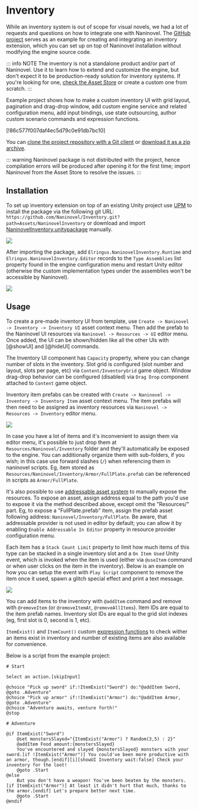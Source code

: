 ﻿# Inventory

While an inventory system is out of scope for visual novels, we had a lot of requests and questions on how to integrate one with Naninovel. The [GitHub project](https://github.com/Elringus/NaninovelInventory) serves as an example for creating and integrating an inventory extension, which you can set up on top of Naninovel installation without modifying the engine source code.

::: info NOTE
The inventory is not a standalone product and/or part of Naninovel. Use it to learn how to extend and customize the engine, but don't expect it to be production-ready solution for inventory systems. If you're looking for one, [check the Asset Store](https://assetstore.unity.com/?q=inventory) or create a custom one from scratch.
:::

Example project shows how to make a custom inventory UI with grid layout, pagination and drag-drop window, add custom engine service and related configuration menu, add input bindings, use state outsourcing, author custom scenario commands and expression functions.

[!86c577f007daf4ec5d79c0e91db7bc10]

You can [clone the project repository with a Git client](https://help.github.com/en/github/creating-cloning-and-archiving-repositories/cloning-a-repository) or [download it as a zip archive](https://github.com/Naninovel/Inventory/archive/master.zip).

::: warning
Naninovel package is not distributed with the project, hence compilation errors will be produced after opening it for the first time; import Naninovel from the Asset Store to resolve the issues.
:::

## Installation

To set up inventory extension on top of an existing Unity project use [UPM](https://docs.unity3d.com/Manual/upm-ui.html) to install the package via the following git URL: `https://github.com/Naninovel/Inventory.git?path=Assets/NaninovelInventory` or download and import [NaninovelInventory.unitypackage](https://github.com/Naninovel/Inventory/raw/master/NaninovelInventory.unitypackage) manually.

![](https://i.gyazo.com/b54e9daa9a483d9bf7f74f0e94b2d38a.gif)

After importing the package, add `Elringus.NaninovelInventory.Runtime` and `Elringus.NaninovelInventory.Editor` records to the `Type Assemblies` list property found in the engine configuration menu and restart Unity editor (otherwise the custom implementation types under the assemblies won't be accessible by Naninovel).

![](https://i.gyazo.com/4c16b9f9b71fe3d6f61159fe9d4860f4.png)

## Usage

To create a pre-made inventory UI from template, use `Create -> Naninovel -> Inventory -> Inventory UI` asset context menu. Then add the prefab to the Naninovel UI resources via `Naninovel -> Resources -> UI` editor menu. Once added, the UI can be shown/hidden like all the other UIs with [@showUI] and [@hideUI] commands.

The Inventory UI component has `Capacity` property, where you can change number of slots in the inventory. Slot grid is configured (slot number and layout, slots per page, etc) via `Content/InventoryGrid` game object. Window drag-drop behavior can be configured (disabled) via `Drag Drop` component attached to `Content` game object.

Inventory item prefabs can be created with `Create -> Naninovel -> Inventory -> Inventory Item` asset context menu. The item prefabs will then need to be assigned as inventory resources via `Naninovel -> Resources -> Inventory` editor menu.

![](https://i.gyazo.com/6062f8a433a47306f582a849c7bbf57e.png)

In case you have a lot of items and it's inconvenient to assign them via editor menu, it's possible to just drop them at `Resources/Naninovel/Inventory` folder and they'll automatically be exposed to the engine. You can additionally organize them with sub-folders, if you wish; in this case use forward slashes (`/`) when referencing them in naninovel scripts. Eg, item stored as `Resources/Naninovel/Inventory/Armor/FullPlate.prefab` can be referenced in scripts as `Armor/FullPlate`.

It's also possible to use [addressable asset system](/guide/resource-providers.md#addressable) to manually expose the resources. To expose an asset, assign address equal to the path you'd use to expose it via the method described above, except omit the "Resources/" part. Eg, to expose a "FullPlate.prefab" item, assign the prefab asset following address: `Naninovel/Inventory/FullPlate`. Be aware, that addressable provider is not used in editor by default; you can allow it by enabling `Enable Addressable In Editor` property in resource provider configuration menu.

Each item has a `Stack Count Limit` property to limit how much items of this type can be stacked in a single inventory slot and a `On Item Used` Unity event, which is invoked when the item is used (either via `@useItem` command or when user clicks on the item in the inventory). Below is an example on how you can setup the event with `Play Script` component to remove the item once it used, spawn a glitch special effect and print a text message.

![](https://i.gyazo.com/010a9ba35db607ba46d78eda3513f678.png)

You can add items to the inventory with `@addItem` command and remove with `@removeItem` (or `@removeItemAt`, `@removeAllItems`). Item IDs are equal to the item prefab names. Inventory slot IDs are equal to the grid slot indexes (eg, first slot is 0, second is 1, etc).

`ItemExist()` and `ItemCount()` custom [expression functions](/guide/script-expressions.md#expression-functions) to check wither an items exist in inventory and number of existing items are also available for convenience.

Below is a script from the example project:

```nani
# Start

Select an action.[skipInput]

@choice "Pick up sword" if:!ItemExist("Sword") do:"@addItem Sword, @goto .Adventure"
@choice "Pick up armor" if:!ItemExist("Armor") do:"@addItem Armor, @goto .Adventure"
@choice "Adventure awaits, venture forth!"
@stop

# Adventure

@if ItemExist("Sword")
	@set monstersSlayed="{ItemExist("Armor") ? Random(3,5) : 2}"
	@addItem Food amount:{monstersSlayed}
	You've encountered and slayed {monstersSlayed} monsters with your sword.[if !ItemExist("Armor")] You could've been more productive with an armor, though.[endif][i][showUI Inventory wait:false] Check your inventory for the loot!
	@goto .Start
@else
	But you don't have a weapon! You've been beaten by the monsters.[if ItemExist("Armor")] At least it didn't hurt that much, thanks to the armor.[endif] Let's prepare better next time.
	@goto .Start
@endif
```
